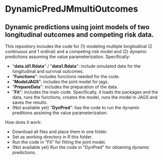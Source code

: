 # DynamicPredJMmultiOutcomes
## Dynamic predictions using joint models of two longitudinal outcomes and competing risk data.

This repository includes the code for (1) modeling multiple longitudinal (2 continuous and 1 ordinal) and a competing risk model and (2) dynamic predictions assuming the value parameterization. Specifically:
* "**data.id1.Rdata**" / "**data1.Rdata**": include simulated data for the longitudinal and survival outcomes.
* "**Functions**": includes functions needed for the code.
* "**ModelJAGS**": includes the joint model for jags.
* "**PrepareData**": includes the preparation of the data.
* "**Fit**": includes the main code. Specifically, it loads the packages and the data, runs the functions, creates the model, runs the model in JAGS and saves the results.
* (Not available yet) "**DynPred**": has the code to run the dynamic preditions assiming the value parameterization. 

How does it work:
* Download all files and place them in one folder.
* Set as working directory in R this folder.
* Run the code in "Fit" for fitting the joint model.
* (Not available yet) Run the code in "DynPred" for obtaining dynamic predictions.

